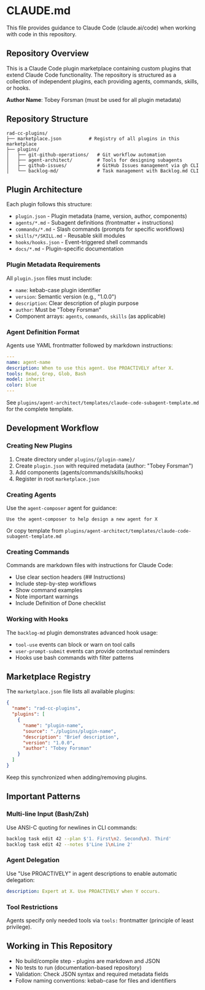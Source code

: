 # CLAUDE.md

This file provides guidance to Claude Code (claude.ai/code) when working with code in this repository.

## Repository Overview

This is a Claude Code plugin marketplace containing custom plugins that extend Claude Code functionality. The repository is structured as a collection of independent plugins, each providing agents, commands, skills, or hooks.

**Author Name**: Tobey Forsman (must be used for all plugin metadata)

## Repository Structure

```
rad-cc-plugins/
├── marketplace.json          # Registry of all plugins in this marketplace
├── plugins/
│   ├── git-github-operations/   # Git workflow automation
│   ├── agent-architect/         # Tools for designing subagents
│   ├── github-issues/           # GitHub Issues management via gh CLI
│   └── backlog-md/              # Task management with Backlog.md CLI
```

## Plugin Architecture

Each plugin follows this structure:

- `plugin.json` - Plugin metadata (name, version, author, components)
- `agents/*.md` - Subagent definitions (frontmatter + instructions)
- `commands/*.md` - Slash commands (prompts for specific workflows)
- `skills/*/SKILL.md` - Reusable skill modules
- `hooks/hooks.json` - Event-triggered shell commands
- `docs/*.md` - Plugin-specific documentation

### Plugin Metadata Requirements

All `plugin.json` files must include:

- `name`: kebab-case plugin identifier
- `version`: Semantic version (e.g., "1.0.0")
- `description`: Clear description of plugin purpose
- `author`: Must be "Tobey Forsman"
- Component arrays: `agents`, `commands`, `skills` (as applicable)

### Agent Definition Format

Agents use YAML frontmatter followed by markdown instructions:

```yaml
---
name: agent-name
description: When to use this agent. Use PROACTIVELY after X.
tools: Read, Grep, Glob, Bash
model: inherit
color: blue
---
```

See `plugins/agent-architect/templates/claude-code-subagent-template.md` for the complete template.

## Development Workflow

### Creating New Plugins

1. Create directory under `plugins/{plugin-name}/`
2. Create `plugin.json` with required metadata (author: "Tobey Forsman")
3. Add components (agents/commands/skills/hooks)
4. Register in root `marketplace.json`

### Creating Agents

Use the `agent-composer` agent for guidance:

```
Use the agent-composer to help design a new agent for X
```

Or copy template from `plugins/agent-architect/templates/claude-code-subagent-template.md`

### Creating Commands

Commands are markdown files with instructions for Claude Code:

- Use clear section headers (## Instructions)
- Include step-by-step workflows
- Show command examples
- Note important warnings
- Include Definition of Done checklist

### Working with Hooks

The `backlog-md` plugin demonstrates advanced hook usage:

- `tool-use` events can block or warn on tool calls
- `user-prompt-submit` events can provide contextual reminders
- Hooks use bash commands with filter patterns

## Marketplace Registry

The `marketplace.json` file lists all available plugins:

```json
{
  "name": "rad-cc-plugins",
  "plugins": [
    {
      "name": "plugin-name",
      "source": "./plugins/plugin-name",
      "description": "Brief description",
      "version": "1.0.0",
      "author": "Tobey Forsman"
    }
  ]
}
```

Keep this synchronized when adding/removing plugins.

## Important Patterns

### Multi-line Input (Bash/Zsh)

Use ANSI-C quoting for newlines in CLI commands:

```bash
backlog task edit 42 --plan $'1. First\n2. Second\n3. Third'
backlog task edit 42 --notes $'Line 1\nLine 2'
```

### Agent Delegation

Use "Use PROACTIVELY" in agent descriptions to enable automatic delegation:

```yaml
description: Expert at X. Use PROACTIVELY when Y occurs.
```

### Tool Restrictions

Agents specify only needed tools via `tools:` frontmatter (principle of least privilege).

## Working in This Repository

- No build/compile step - plugins are markdown and JSON
- No tests to run (documentation-based repository)
- Validation: Check JSON syntax and required metadata fields
- Follow naming conventions: kebab-case for files and identifiers
